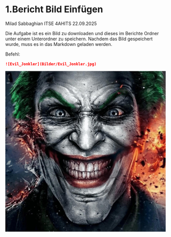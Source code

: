 # 1.Bericht Bild Einfügen

Milad Sabbaghian
ITSE
4AHITS
22.09.2025

Die Aufgabe ist es ein Bild zu downloaden und dieses im Berichte Ordner unter einem Unterordner zu speichern.
Nachdem das Bild gespeichert wurde, muss es in das Markdown geladen werden.

Befehl:
```md
![Evil_Jonkler](Bilder/Evil_Jonkler.jpg)
```

![Evil_Jonkler](Bilder/Evil_Jonkler.jpg)
